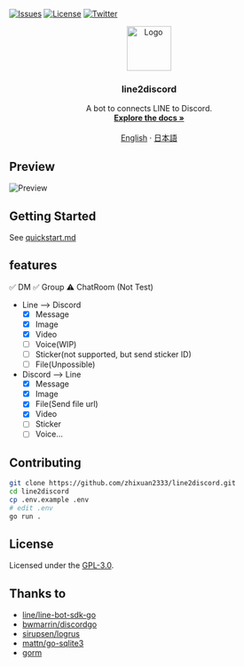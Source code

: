[![Issues](https://img.shields.io/github/issues/zhixuan2333/line2discord?style=for-the-badge)](https://github.com/zhixuan2333/line2discord/issues)
[![License](https://img.shields.io/github/license/zhixuan2333/line2discord?style=for-the-badge)](./LICENSE)
[![Twitter](https://img.shields.io/twitter/follow/zhixuan2333?style=for-the-badge)](https://twitter.com/zhixuan2333)

<div align="center">
  <a href="https://github.com/zhixuan2333/line2discord">
    <img src="resource/L2D.png" alt="Logo" width="80" height="80">
  </a>

  <h3 align="center">line2discord</h3>

  <p align="center">
    A bot to connects LINE to Discord.
    <br />
    <a href="https://github.com/zhixuan2333/line2discord/blob/master/docs/quickstart.md"><strong>Explore the docs »</strong></a>
    <br />
    <br />
    <a href="https://github.com/zhixuan2333/line2discord/blob/master/docs/quickstart.md">English</a>
    ·
    <a href="https://github.com/zhixuan2333/line2discord/blob/master/docs/quickstart.ja.md">日本語</a>
  </p>
</div>

## Preview

![Preview](./resource/l2d_video.gif)

## Getting Started

See [quickstart.md](./docs/quickstart.md)

## features

✅ DM
✅ Group
⚠️ ChatRoom (Not Test)

-   Line --> Discord
    -   [x] Message
    -   [x] Image
    -   [x] Video
    -   [ ] Voice(WIP)
    -   [ ] Sticker(not supported, but send sticker ID)
    -   [ ] File(Unpossible)
-   Discord --> Line
    -   [x] Message
    -   [x] Image
    -   [x] File(Send file url)
    -   [x] Video
    -   [ ] Sticker
    -   [ ] Voice...

## Contributing

```sh
git clone https://github.com/zhixuan2333/line2discord.git
cd line2discord
cp .env.example .env
# edit .env
go run .
```

## License

Licensed under the [GPL-3.0](./LICENSE).

## Thanks to

-   [line/line-bot-sdk-go](https://github.com/line/line-bot-sdk-go)
-   [bwmarrin/discordgo](https://github.com/bwmarrin/discordgo)
-   [sirupsen/logrus](https://github.com/sirupsen/logrus)
-   [mattn/go-sqlite3](https://github.com/mattn/go-sqlite3)
-   [gorm](https://gorm.io/)

